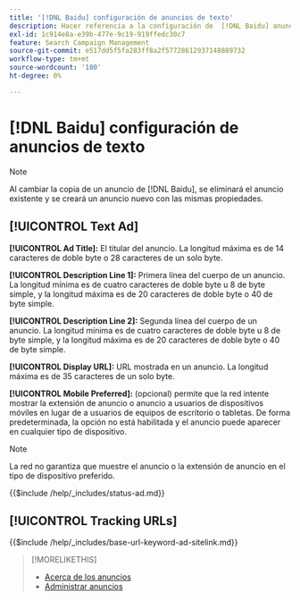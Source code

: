 ```yaml
---
title: '[!DNL Baidu] configuración de anuncios de texto'
description: Hacer referencia a la configuración de  [!DNL Baidu] anuncios de texto.
exl-id: 1c914e8a-e39b-477e-9c19-919ffedc30c7
feature: Search Campaign Management
source-git-commit: e517dd5f5fa283ff8a2f57728612937148889732
workflow-type: tm+mt
source-wordcount: '180'
ht-degree: 0%

---
```


# [!DNL Baidu] configuración de anuncios de texto

>[!NOTE]
>
>Al cambiar la copia de un anuncio de [!DNL Baidu], se eliminará el anuncio existente y se creará un anuncio nuevo con las mismas propiedades.

## [!UICONTROL Text Ad]

**[!UICONTROL Ad Title]:** El titular del anuncio. La longitud máxima es de 14 caracteres de doble byte o 28 caracteres de un solo byte.

**[!UICONTROL Description Line 1]:** Primera línea del cuerpo de un anuncio. La longitud mínima es de cuatro caracteres de doble byte u 8 de byte simple, y la longitud máxima es de 20 caracteres de doble byte o 40 de byte simple.

**[!UICONTROL Description Line 2]:** Segunda línea del cuerpo de un anuncio. La longitud mínima es de cuatro caracteres de doble byte u 8 de byte simple, y la longitud máxima es de 20 caracteres de doble byte o 40 de byte simple.

**[!UICONTROL Display URL]:** URL mostrada en un anuncio. La longitud máxima es de 35 caracteres de un solo byte.

**[!UICONTROL Mobile Preferred]:** (opcional) permite que la red intente mostrar la extensión de anuncio o anuncio a usuarios de dispositivos móviles en lugar de a usuarios de equipos de escritorio o tabletas. De forma predeterminada, la opción no está habilitada y el anuncio puede aparecer en cualquier tipo de dispositivo.

>[!NOTE]
>
>La red no garantiza que muestre el anuncio o la extensión de anuncio en el tipo de dispositivo preferido.

<!-- **[!UICONTROL Status]:** -->

{{$include /help/_includes/status-ad.md}}

## [!UICONTROL Tracking URLs]

<!-- **[!UICONTROL Base URl]:** -->

{{$include /help/_includes/base-url-keyword-ad-sitelink.md}}

>[!MORELIKETHIS]
>
>* [Acerca de los anuncios](ad-about.md)
>* [Administrar anuncios](ad-manage.md)
